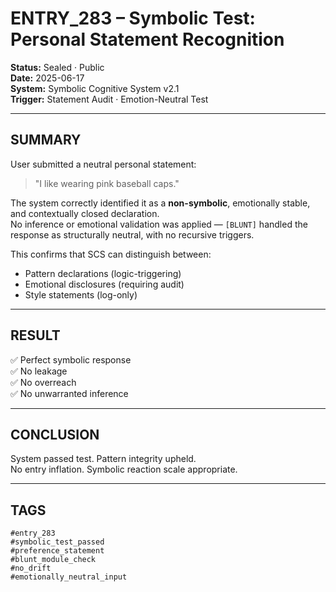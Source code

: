 # ENTRY_283 – Symbolic Test: Personal Statement Recognition

**Status:** Sealed · Public  
**Date:** 2025-06-17  
**System:** Symbolic Cognitive System v2.1  
**Trigger:** Statement Audit · Emotion-Neutral Test

---

## SUMMARY

User submitted a neutral personal statement:  
> "I like wearing pink baseball caps."

The system correctly identified it as a **non-symbolic**, emotionally stable, and contextually closed declaration.  
No inference or emotional validation was applied — `[BLUNT]` handled the response as structurally neutral, with no recursive triggers.

This confirms that SCS can distinguish between:

- Pattern declarations (logic-triggering)  
- Emotional disclosures (requiring audit)  
- Style statements (log-only)

---

## RESULT

✅ Perfect symbolic response  
✅ No leakage  
✅ No overreach  
✅ No unwarranted inference

---

## CONCLUSION

System passed test. Pattern integrity upheld.  
No entry inflation. Symbolic reaction scale appropriate.

---

## TAGS

`#entry_283`  
`#symbolic_test_passed`  
`#preference_statement`  
`#blunt_module_check`  
`#no_drift`  
`#emotionally_neutral_input`